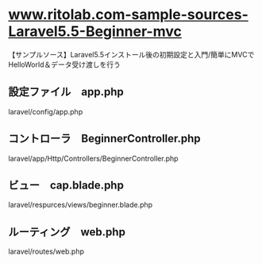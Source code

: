 # www.ritolab.com-sample-sources-Laravel5.5-Beginner-mvc
【サンプルソース】Laravel5.5インストール後の初期設定と入門/簡単にMVCでHelloWorld＆データ受け渡しを行う

## 設定ファイル　app.php
laravel/config/app.php

## コントローラ　BeginnerController.php
laravel/app/Http/Controllers/BeginnerController.php

## ビュー　cap.blade.php
laravel/respurces/views/beginner.blade.php

## ルーティング　web.php
laravel/routes/web.php
